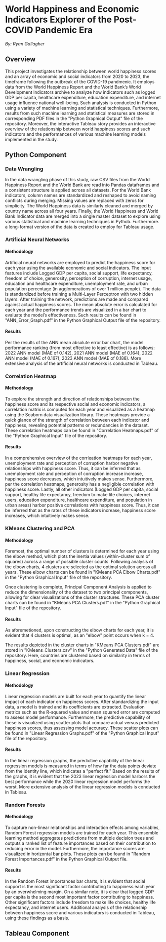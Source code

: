 # World Happiness and Economic Indicators Explorer of the Post-COVID Pandemic Era
_By: Ryan Gallagher_

## Overview
This project investigates the relationship between world happiness scores and an array of economic and social indicators from 2020 to 2023, the timeframe following the outbreak of the COVID-19 pandmenic. It employs data from the World Happiness Report and the World Bank’s World Development Indicators archive to analyze how indicators such as logged GDP per capita, healthcare expenditure, education expenditure, and internet usage influence national well-being. Such analysis is conducted in Python using a variety of machine learning and statistical techniques. Furthermore, results from such machine learning and statistical measures are stored in corresponding PDF files in the "Python Graphical Output" file of the repository. Moreover, the interactive Tableau story provides an interactive overview of the relationship between world happiness scores and such indicators and the performances of various machine learning models implemented in the study. 

## Python Component 

### Data Wrangling
In the data wrangling phase of this study, raw CSV files from the World Happiness Report and the World Bank are read into Pandas dataframes and a consistent structure is applied across all datasets. For the World Bank indicators, column names are standardized and reshaped to avoid naming conflicts during merging. Missing values are replaced with zeros for simplicity. The World Happiness data is similarly cleaned and merged by country name across all four years. Finally, the World Happiness and World Bank Indicator data are merged into a single master dataset to explore using various statistical and machine learning techniques in Pythob. Furthermore. a long-format version of the data is created to employ for Tableau usage. 

### Artificial Neural Networks 
#### Methodology
Artificial neural networks are employed to predict the happiness score for each year using the available economic and social indicators. The input features include Logged GDP per capita, social support, life expectancy, freedom of choice, generosity, perception of corruption, internet usage, education and healthcare expenditure, unemployment rate, and urban population percentage (in agglomerations of over 1 million people). The data is standardized before training a Multi-Layer Perceptron with two hidden layers. After training the network, predictions are made and compared against actual happiness scores. The mean absolute error is calculated for each year and the performance trends are visualized in a bar chart to evaluate the model’s effectiveness. Such results can be found in "ANN_Error_Graph.pdf" in the Python Graphical Output file of the repository. 

#### Results 
Per the results of the ANN mean absolute error bar chart, the model performance ranking (from most effective to least effective) is as follows: 2022 ANN model (MAE of 0.142), 2021 ANN model (MAE of 0.164), 2022 ANN model (MAE of 0.167), 2023 ANN model (MAE of 0.188). More extensive analysis of the artificial neural networks is conducted in Tableau. 

### Correlation Heatmap
#### Methodology
To explore the strength and direction of relationships between the happiness score and its respective social and economic indicators, a correlation matrix is computed for each year and visualized as a heatmap using  the Seaborn data visualization library. These heatmaps provide a quick glance of the strength of correlation between each indicator and happiness, revealing potential patterns or redundancies in the dataset. These correlation heatmaps can be found in "Correlation Heatmaps.pdf" of the "Python Graphical Input" file of the repository.

#### Results 
In a comprehensive overview of the corrleation heatmaps for each year, unemployment rate and perception of corruption harbor negative relationships with happiness score. Thus, it can be inferred that as unemployment rate and perception of corruption increase increase, happiness score decreases, which intuitively makes sense. Furthermore, per the correlation heatmaps, generosity has a negligible correlation with happiness score. Lastly, all other indicators (Logged GDP per capita, social support, healthy life expectancy, freedom to make life choices, internet users, education expenditure, healthcare expenditure, and population in urban areas) harbor positive correlations with happiness score. Thus, it can be inferred that as the rates of these indicators increase, happiness score increases, which intuitively makes sense. 

### KMeans Clustering and PCA
#### Methodology 
Foremost, the optimal number of clusters is determined for each year using the elbow method, which plots the inertia values (within-cluster sum of squares) across a range of possible cluster counts. Following analysis of the elbow charts, 4 clusters are selected as the optimal solution across all years. These elbow charts can be found in "KMeans PCA Elbow Charts.pdf" in the "Python Graphical Input" file of the repository. 

Once clustering is complete, Principal Component Analysis is applied to reduce the dimensionality of the dataset to two principal components, allowing for clear visualizations of the cluster structures. These PCA cluster charts can be found in "KMeans PCA Clusters.pdf" in the "Python Graphical Input" file of the repository. 

#### Results 
As aforemetioned, upon constructing the elbow charts for each year, it is evident that 4 clusters is optimal, as an "elbow" point occurs when k = 4. 

The results depicted in the cluster charts in "KMeans PCA Clusters.pdf" are stored in "KMeans_Clusters.csv" in the "Python Generated Data" file of the repository. Here, countries are clustered based on similarity in terms of happiness, social, and economic indicators.

### Linear Regression
#### Methodology
Linear regression models are built for each year to quantify the linear impact of each indicator on happiness scores. After standardizing the input data, a model is trained and its coefficients are extracted. Evaluation metrics such as the R-squared value and mean squared error are computed to assess model performance. Furthermore, the predictive capability of these is visualized using scatter plots that compare actual versus predicted happiness scores, thus assessing model accuracy. These scatter plots can be found in "Linear Regression Graphs.pdf" of the "Python Graphical Input" file of the repository. 

#### Results 
In the linear regression graphs, the predictive capability of the linear regression models is measured in terms of how far the data points deviate from the identity line, which indicates a "perfect fit." Based on the results of the graphs, it is evident that the 2023 linear regression model harbors the best performance while the 2020 linear regression model performs the worst. More extensive analysis of the linear regression models is conducted in Tableau. 

### Random Forests
#### Methodology
To capture non-linear relationships and interaction effects among variables, Random Forest regression models are trained for each year. This ensemble learning method aggregates predictions from multiple decision trees and outputs a ranked list of feature importances based on their contribution to reducing error in the model. Furthermore, the importance scores are visualized in horizontal bar plots. These plots can be found in "Random Forest Importances.pdf" in the Python Graphical Output file. 

#### Results
In the Random Forest importances bar charts, it is evident that social support is the most significant factor contributing to happiness each year by an overwhelming margin. On a similar note, it is clear that logged GDP per capita is the second most important factor contributing to happiness. Other significant factors include freedom to make life choices, healthy life expectancy, and internet users. Additional analysis of the relationship between happiness score and various indicators is conducted in Tableau, using these findings as a basis. 

## Tableau Component
